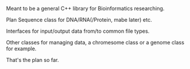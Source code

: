 Meant to be a general C++ library for Bioinformatics researching.

Plan
Sequence class for DNA/RNA(/Protein, mabe later) etc.

Interfaces for input/output data from/to common file types.

Other classes for managing data, a chromesome class or a genome class for example.

That's the plan so far.

